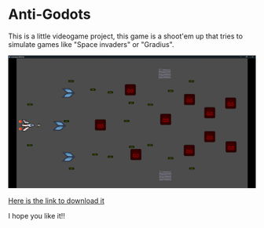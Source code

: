 # Anti-Godots
This is a little videogame project, this game is a shoot'em up that tries to simulate games like "Space invaders" or "Gradius".

<img src = screenshot.png> <br>

<a href = https://nicoxaran.itch.io/anti-godots> Here is the link to download it</a> 

I hope you like it!!
